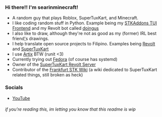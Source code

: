 ### Hi there!! I'm searinminecraft!

* A random guy that plays Roblox, SuperTuxKart, and Minecraft.
* I like coding random stuff in Python. Example being my [STKAddons TUI Frontend](https://github.com/searinminecraft/stkaddons-cli) and my Revolt bot called [doingus](https://github.com/searinminecraft/doingus)
* I also like to draw, although they're not as good as my (former) IRL best friend['](https://www.facebook.com/profile.php?id=100070729325593)s drawings.
* I help translate open source projects to Filipino. Examples being [Revolt](https://github.com/revoltchat) and [SuperTuxKart](https://supertuxkart.net/fil/Main_Page)
* I use [Artix](https://artixlinux.org) BTW (runit <3)
* Currently trying out [Fedora](https://fedoraproject.org) (of course has systemd)
* Owner of the [SuperTuxKart Revolt Server](https://rvlt.gg/1Rw7Nevx)
* Contributor of the [Frankfurt STK Wiki](https://stk.kimden.online/wiki) (a wiki dedicated to SuperTuxKart related things, still broken as heck)

### Socials

* [YouTube](https://youtube.com/@SearInMinecraft)

###### if you're reading this, im letting you know that this readme is wip
